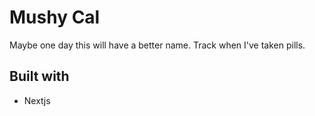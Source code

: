 # Mushy Cal

Maybe one day this will have a better name. Track when I've taken pills.

## Built with

- Nextjs

